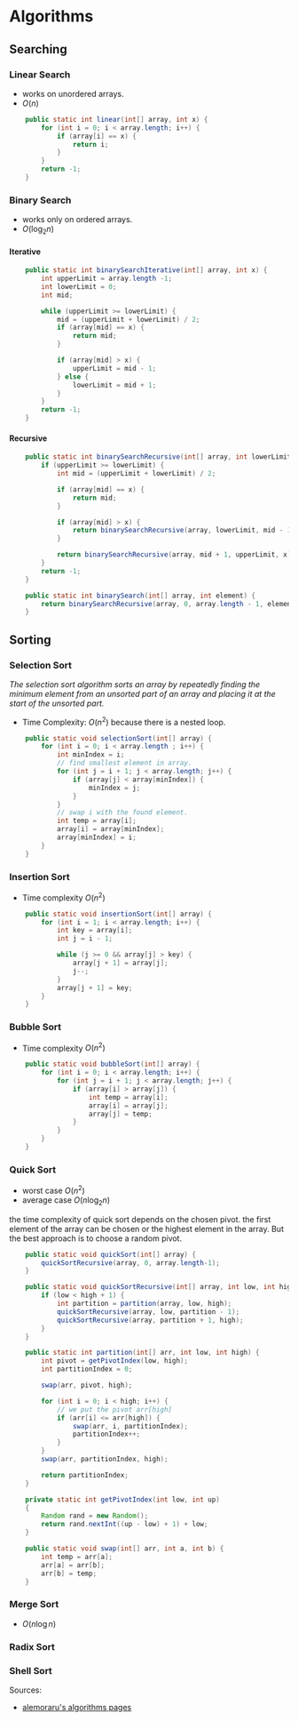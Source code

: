 # Algorithms

## Searching

### Linear Search
+ works on unordered arrays.
+ $O(n)$

```java
    public static int linear(int[] array, int x) {
        for (int i = 0; i < array.length; i++) {
            if (array[i] == x) {
                return i;
            }
        }
        return -1;
    }
```

### Binary Search
+ works only on ordered arrays.
+ $O(\log_2 n)$


#### Iterative
```java
    public static int binarySearchIterative(int[] array, int x) {
        int upperLimit = array.length -1;
        int lowerLimit = 0;
        int mid;

        while (upperLimit >= lowerLimit) {
            mid = (upperLimit + lowerLimit) / 2;
            if (array[mid] == x) {
                return mid;
            }

            if (array[mid] > x) {
                upperLimit = mid - 1;
            } else {
                lowerLimit = mid + 1;
            }
        }
        return -1;
    }
```

#### Recursive
```java
    public static int binarySearchRecursive(int[] array, int lowerLimit, int upperLimit, int x) {
        if (upperLimit >= lowerLimit) {
            int mid = (upperLimit + lowerLimit) / 2;

            if (array[mid] == x) {
                return mid;
            }

            if (array[mid] > x) {
                return binarySearchRecursive(array, lowerLimit, mid - 1, x);
            }

            return binarySearchRecursive(array, mid + 1, upperLimit, x);
        }
        return -1;
    }

    public static int binarySearch(int[] array, int element) {
        return binarySearchRecursive(array, 0, array.length - 1, element);
    }
```

## Sorting

### Selection Sort
*The selection sort algorithm sorts an array by repeatedly finding the minimum element from an unsorted part of an array and placing it at the start of the unsorted part.*
+ Time Complexity: $O(n^2)$ because there is a nested loop.

```java
    public static void selectionSort(int[] array) {
        for (int i = 0; i < array.length ; i++) {
            int minIndex = i;
            // find smallest element in array.
            for (int j = i + 1; j < array.length; j++) {
                if (array[j] < array[minIndex]) {
                    minIndex = j;
                }
            }
            // swap i with the found element.
            int temp = array[i];
            array[i] = array[minIndex];
            array[minIndex] = i;
        }
    }
```
### Insertion Sort

+ Time complexity $O(n^2)$

```java
    public static void insertionSort(int[] array) {
        for (int i = 1; i < array.length; i++) {
            int key = array[i];
            int j = i - 1;

            while (j >= 0 && array[j] > key) {
                array[j + 1] = array[j];
                j--;
            }
            array[j + 1] = key;
        }
    }
```
### Bubble Sort
+ Time complexity $O(n^2)$

```java
    public static void bubbleSort(int[] array) {
        for (int i = 0; i < array.length; i++) {
            for (int j = i + 1; j < array.length; j++) {
                if (array[i] > array[j]) {
                    int temp = array[i];
                    array[i] = array[j];
                    array[j] = temp;
                }
            }
        }
    }
```

### Quick Sort
+ worst case $O(n^2)$
+ average case $O(n\log_2 n)$

the time complexity of quick sort depends on the chosen pivot.
the first element of the array can be chosen or the highest element in the array.
But the best approach is to choose a random pivot.

```java
    public static void quickSort(int[] array) {
        quickSortRecursive(array, 0, array.length-1);
    }

    public static void quickSortRecursive(int[] array, int low, int high) {
        if (low < high + 1) {
            int partition = partition(array, low, high);
            quickSortRecursive(array, low, partition - 1);
            quickSortRecursive(array, partition + 1, high);
        }
    }

    public static int partition(int[] arr, int low, int high) {
        int pivot = getPivotIndex(low, high);
        int partitionIndex = 0;

        swap(arr, pivot, high);

        for (int i = 0; i < high; i++) {
            // we put the pivot arr[high]
            if (arr[i] <= arr[high]) {
                swap(arr, i, partitionIndex);
                partitionIndex++;
            }
        }
        swap(arr, partitionIndex, high);

        return partitionIndex;
    }

    private static int getPivotIndex(int low, int up)
    {
        Random rand = new Random();
        return rand.nextInt((up - low) + 1) + low;
    }

    public static void swap(int[] arr, int a, int b) {
        int temp = arr[a];
        arr[a] = arr[b];
        arr[b] = temp;
    }
```

### Merge Sort
+ $O(n\log n)$

### Radix Sort

### Shell Sort

Sources:
+ [alemoraru's algorithms pages](https://alemoraru.github.io/algorithms)

